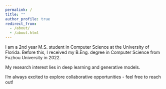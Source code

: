 ```yaml
---
permalink: /
title: ""
author_profile: true
redirect_from: 
  - /about/
  - /about.html
---
```



I am a 2nd year M.S. student in Computer Science at the University of Florida. Before this, I received my B.Eng. degree in Computer Science from Fuzhou University in 2022.

My research interest lies in deep learning and generative models.

I’m always excited to explore collaborative opportunities - feel free to reach out!
